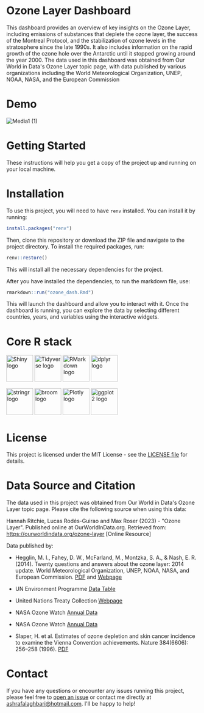 # Ozone Layer Dashboard
This dashboard provides an overview of key insights on the Ozone Layer, including emissions of substances that deplete the ozone layer, the success of the Montreal Protocol, and the stabilization of ozone levels in the stratosphere since the late 1990s. It also includes information on the rapid growth of the ozone hole over the Antarctic until it stopped growing around the year 2000. The data used in this dashboard was obtained from Our World in Data's Ozone Layer topic page, with data published by various organizations including the World Meteorological Organization, UNEP, NOAA, NASA, and the European Commission

# Demo
![Media1 (1)](https://user-images.githubusercontent.com/98224412/236513870-b77f7c57-1744-414f-989b-f688300e4d3e.gif)

# Getting Started
These instructions will help you get a copy of the project up and running on your local machine.

# Installation
To use this project, you will need to have `renv` installed. You can install it by running:

```r
install.packages("renv")
```
Then, clone this repository or download the ZIP file and navigate to the project directory. To install the required packages, run:
```r
renv::restore()
```
This will install all the necessary dependencies for the project.

After you have installed the dependencies, to run the markdown file, use:

```r
rmarkdown::run("ozone_dash.Rmd")
```
This will launch the dashboard and allow you to interact with it.
Once the dashboard is running, you can explore the data by selecting different countries, years, and variables using the interactive widgets.

# Core R stack

[<img src="https://user-images.githubusercontent.com/98224412/236501715-82bebe12-52df-4457-8baa-6cbb465e524b.png" alt="Shiny logo" width="70" height="70">](https://shiny.rstudio.com/) [<img src="https://user-images.githubusercontent.com/98224412/236506918-18fe28a1-9f2b-4338-894f-f4c56b98fdb9.png" alt="Tidyverse logo" width="70" height="70">](https://www.tidyverse.org/) [<img src="https://user-images.githubusercontent.com/98224412/236506831-9f50028d-1ac6-47ae-8780-a71bd9557595.png" alt="RMarkdown logo" width="70" height="70">](https://rmarkdown.rstudio.com/) [<img src="https://user-images.githubusercontent.com/98224412/236507501-4e82f4fd-0ee3-415a-9fd8-3e3ccc4cc5c6.png" alt="dplyr logo" width="70" height="70">](https://dplyr.tidyverse.org/)

[<img src="https://user-images.githubusercontent.com/98224412/236506951-b7f7241b-3e35-4ec5-829d-4edec449c8cf.png" alt="stringr logo" width="70" height="70">](https://stringr.tidyverse.org/) [<img src="https://user-images.githubusercontent.com/98224412/236506994-7b08e7c6-b92b-4453-9701-587571ec9f0b.png" alt="broom logo" width="70" height="70">](https://broom.tidymodels.org/) [<img src="https://user-images.githubusercontent.com/98224412/236507020-77520fbc-595b-48c6-8338-ed36fdf606c1.png" alt="Plotly logo" width="70" height="70">](https://plotly.com/) [<img src="https://user-images.githubusercontent.com/98224412/236507045-0fa44331-7ae3-4306-8f25-fd089224d09d.png" alt="ggplot2 logo" width="70" height="70">](https://ggplot2.tidyverse.org/)






# License
This project is licensed under the MIT License - see the [LICENSE file](https://github.com/ashrafalaghbari/ozone-dashboard/blob/main/license) for details.

# Data Source and Citation

The data used in this project was obtained from Our World in Data's Ozone Layer topic page. Please cite the following source when using this data:

Hannah Ritchie, Lucas Rodés-Guirao and Max Roser (2023) - "Ozone Layer". Published online at OurWorldInData.org. Retrieved from: https://ourworldindata.org/ozone-layer [Online Resource]

Data published by:

- Hegglin, M. I., Fahey, D. W., McFarland, M., Montzka, S. A., & Nash, E. R. (2014). Twenty questions and answers about the ozone layer: 2014 update. World Meteorological Organization, UNEP, NOAA, NASA, and European Commission. [PDF](https://www.wmo.int/pages/prog/arep/gaw/ozone_2014/documents/2014%20Twenty%20Questions_Final.pdf) and [Webpage](https://public.wmo.int/en/resources/library/twenty-questions-and-answers-about-ozone-layer-2014-update)

- UN Environment Programme [Data Table](https://ozone.unep.org/countries/data-table)

- United Nations Treaty Collection [Webpage](http://stats.unctad.org/Dgff2016/index.html)

- NASA Ozone Watch [Annual Data](http://ozonewatch.gsfc.nasa.gov/meteorology/annual_data.html)

- NASA Ozone Watch [Annual Data](http://ozonewatch.gsfc.nasa.gov/meteorology/annual_data.html)

- Slaper, H. et al. Estimates of ozone depletion and skin cancer incidence to examine the Vienna Convention achievements. Nature 384(6606): 256–258 (1996). [PDF](https://www.nature.com/articles/384256a0.pdf)

# Contact

If you have any questions or encounter any issues running this project, please feel free to [open an issue](https://github.com/ashrafalaghbari/Data-Viz/issues) or contact me directly at [ashrafalaghbari@hotmail.com](mailto:ashrafalaghbari@hotmail.com). I'll be happy to help!



